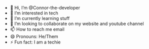 - 👋 Hi, I’m @Connor-the-developer
- 👀 I’m interested in tech
- 🌱 I’m currently learning stuff
- 💞️ I’m looking to collaborate on my website and youtube channel
- 📫 How to reach me email
- 😄 Pronouns: He/Them
- ⚡ Fun fact: I am a techie

<!---
Connor-the-developer/Connor-the-developer is a ✨ special ✨ repository because its `README.md` (this file) appears on your GitHub profile.
You can click the Preview link to take a look at your changes.
--->
